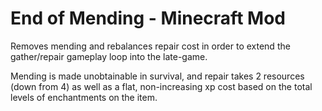 # End of Mending - Minecraft Mod

Removes mending and rebalances repair cost in order to extend the gather/repair gameplay loop into the late-game.

Mending is made unobtainable in survival, and repair takes 2 resources (down from 4) as well as a flat, non-increasing xp cost based on the total levels of enchantments on the item.

